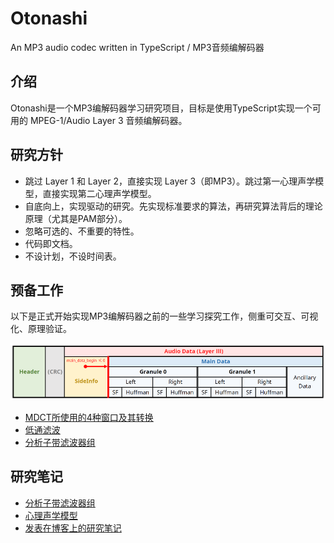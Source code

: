 # Otonashi

An MP3 audio codec written in TypeScript / MP3音频编解码器

## 介绍

Otonashi是一个MP3编解码器学习研究项目，目标是使用TypeScript实现一个可用的 MPEG-1/Audio Layer 3 音频编解码器。

## 研究方针

- 跳过 Layer 1 和 Layer 2，直接实现 Layer 3（即MP3）。跳过第一心理声学模型，直接实现第二心理声学模型。
- 自底向上，实现驱动的研究。先实现标准要求的算法，再研究算法背后的理论原理（尤其是PAM部分）。
- 忽略可选的、不重要的特性。
- 代码即文档。
- 不设计划，不设时间表。

## 预备工作

以下是正式开始实现MP3编解码器之前的一些学习探究工作，侧重可交互、可视化、原理验证。

![帧结构](./documentation/mp3-frame.png)

- [MDCT所使用的4种窗口及其转换](https://mikukonai.com/MP3-Study/MDCT-windows.html)
- [低通滤波](https://mikukonai.com/MP3-Study/LPF.html)
- [分析子带滤波器组](https://mikukonai.com/MP3-Study/Filterbank.html)

## 研究笔记

- [分析子带滤波器组](./documentation/分析子带滤波器组.md)
- [心理声学模型](./documentation/心理声学模型.md)
- [发表在博客上的研究笔记](https://mikukonai.com/#/wiki/MP3%E7%BC%96%E8%A7%A3%E7%A0%81%E5%8E%9F%E7%90%86)

